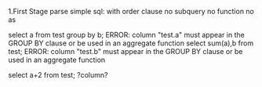 1.First Stage
    parse simple sql:
     with order clause
     no subquery
     no function
     no as

select a from test group by b;
ERROR:  column "test.a" must appear in the GROUP BY clause or be used in an aggregate function
select sum(a),b from test;
ERROR:  column "test.b" must appear in the GROUP BY clause or be used in an aggregate function

select a+2 from test;
 ?column? 

